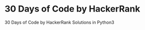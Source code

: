 <h1> 30 Days of Code by HackerRank </h1>
<p> 30 Days of Code by HackerRank Solutions in Python3 </p>
